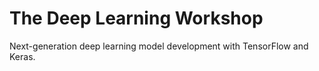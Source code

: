 # The Deep Learning Workshop

Next-generation deep learning model development with TensorFlow and Keras.
